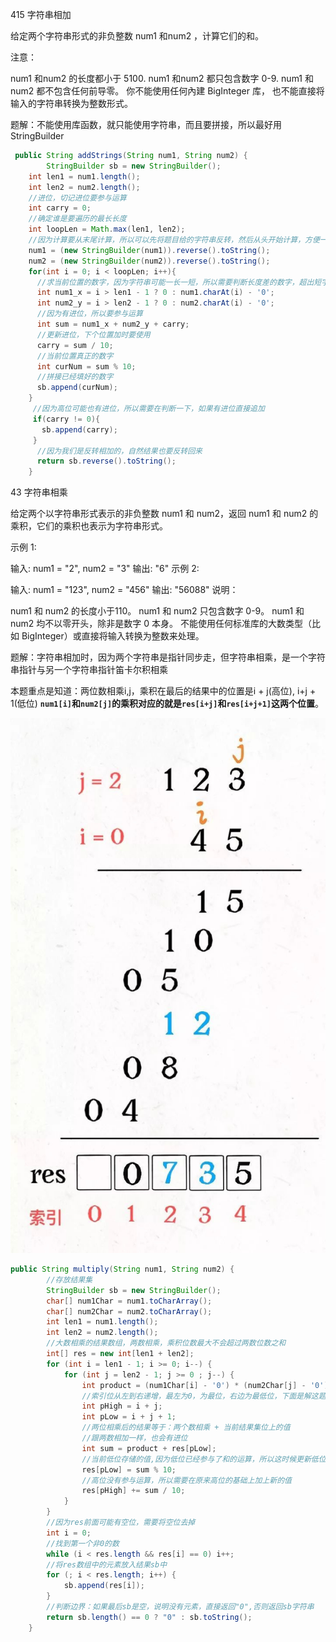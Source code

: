 415 字符串相加

给定两个字符串形式的非负整数 num1 和num2 ，计算它们的和。

注意：

num1 和num2 的长度都小于 5100.
num1 和num2 都只包含数字 0-9.
num1 和num2 都不包含任何前导零。
你不能使用任何內建 BigInteger 库， 也不能直接将输入的字符串转换为整数形式。

题解：不能使用库函数，就只能使用字符串，而且要拼接，所以最好用StringBuilder

```java
 public String addStrings(String num1, String num2) {
		StringBuilder sb = new StringBuilder();
   	int len1 = num1.length();
   	int len2 = num2.length();
    //进位，切记进位要参与运算
    int carry = 0;
   	//确定谁是要遍历的最长长度
    int loopLen = Math.max(len1, len2);
    //因为计算要从末尾计算，所以可以先将题目给的字符串反转，然后从头开始计算，方便一些
    num1 = (new StringBuilder(num1)).reverse().toString();
    num2 = (new StringBuilder(num2)).reverse().toString();
    for(int i = 0; i < loopLen; i++){
      //求当前位置的数字，因为字符串可能一长一短，所以需要判断长度差的数字，超出短字符串的部分直接赋给0，继续参与运算
      int num1_x = i > len1 - 1 ? 0 : num1.charAt(i) - '0';
      int num2_y = i > len2 - 1 ? 0 : num2.charAt(i) - '0';
      //因为有进位，所以要参与运算
      int sum = num1_x + num2_y + carry;
      //更新进位，下个位置加时要使用
      carry = sum / 10;
      //当前位置真正的数字
      int curNum = sum % 10;
      //拼接已经填好的数字
      sb.append(curNum);
    }
     //因为高位可能也有进位，所以需要在判断一下，如果有进位直接追加                           
     if(carry != 0){
       sb.append(carry);
     }
      //因为我们是反转相加的，自然结果也要反转回来                           
      return sb.reverse().toString();                     
    }
```





43 字符串相乘

给定两个以字符串形式表示的非负整数 num1 和 num2，返回 num1 和 num2 的乘积，它们的乘积也表示为字符串形式。

示例 1:

输入: num1 = "2", num2 = "3"
输出: "6"
示例 2:

输入: num1 = "123", num2 = "456"
输出: "56088"
说明：

num1 和 num2 的长度小于110。
num1 和 num2 只包含数字 0-9。
num1 和 num2 均不以零开头，除非是数字 0 本身。
不能使用任何标准库的大数类型（比如 BigInteger）或直接将输入转换为整数来处理。



题解：字符串相加时，因为两个字符串是指针同步走，但字符串相乘，是一个字符串指针与另一个字符串指针笛卡尔积相乘

本题重点是知道：两位数相乘i,j，乘积在最后的结果中的位置是i + j(高位), i+j + 1(低位) **`num1[i]`和`num2[j]`的乘积对应的就是`res[i+j]`和`res[i+j+1]`这两个位置**。

![image-20200621192423550](415_%E5%AD%97%E7%AC%A6%E4%B8%B2%E7%9B%B8%E5%8A%A0_43_%E5%AD%97%E7%AC%A6%E4%B8%B2%E7%9B%B8%E4%B9%98.assets/image-20200621192423550.png)

```java
public String multiply(String num1, String num2) {
        //存放结果集
        StringBuilder sb = new StringBuilder();
        char[] num1Char = num1.toCharArray();
        char[] num2Char = num2.toCharArray();
        int len1 = num1.length();
        int len2 = num2.length();
        //大数相乘的结果数组，两数相乘，乘积位数最大不会超过两数位数之和
        int[] res = new int[len1 + len2];
        for (int i = len1 - 1; i >= 0; i--) {
            for (int j = len2 - 1; j >= 0 ; j--) {
                int product = (num1Char[i] - '0') * (num2Char[j] - '0');
                //索引位从左到右递增，最左为0，为最位，右边为最低位，下面是解这题的灵魂
                int pHigh = i + j;
                int pLow = i + j + 1;
                //两位相乘后的结果等于：两个数相乘 + 当前结果集位上的值
                //跟两数相加一样，也会有进位
                int sum = product + res[pLow];
                //当前低位存储的值,因为低位已经参与了和的运算，所以这时候更新低位就行
                res[pLow] = sum % 10;
                //高位没有参与运算，所以需要在原来高位的基础上加上新的值
                res[pHigh] += sum / 10;
            }
        }
        //因为res前面可能有空位，需要将空位去掉
        int i = 0;
        //找到第一个非0的数
        while (i < res.length && res[i] == 0) i++;
        //将res数组中的元素放入结果sb中
        for (; i < res.length; i++) {
            sb.append(res[i]);
        }
        //判断边界：如果最后sb是空，说明没有元素，直接返回"0",否则返回sb字符串
        return sb.length() == 0 ? "0" : sb.toString();
    }
```

